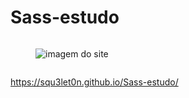 # Sass-estudo
<div style="display: flex" "justify-content: center" "margin-left:0">
  <figure class="figure__img">
  <img align="center" src="https://media-exp1.licdn.com/dms/image/C4E22AQHmc1mXB4suTw/feedshare-shrink_800/0/1638945602042?e=1642032000&v=beta&t=pVLoaxRxTUmfFc1CXZTRfvF136s8rVvnzGZOVqRD_Ak" alt="imagem do site" class="img">
  </figure>
</div>


https://squ3let0n.github.io/Sass-estudo/


